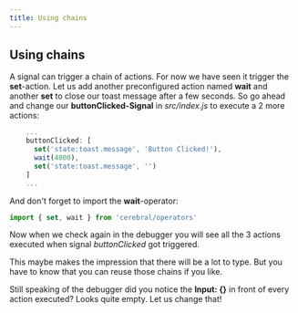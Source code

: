 ```yaml
---
title: Using chains
---
```


## Using chains 

A signal can trigger a chain of actions. For now we have seen it trigger the **set**-action.
Let us add another preconfigured action named **wait** and another **set** to close our toast message after a few seconds. So go ahead and change our **buttonClicked-Signal** in *src/index.js* to execute a 2 more actions:
```js
    ...
    buttonClicked: [
      set('state:toast.message', 'Button Clicked!'),
      wait(4000),
      set('state:toast.message', '')
    ]
    ...
```
And don't forget to import the **wait**-operator:
```js
import { set, wait } from 'cerebral/operators'
```
Now when we check again in the debugger you will see all the 3 actions executed when signal *buttonClicked* got triggered.

This maybe makes the impression that there will be a lot to type. But you have to know that you can reuse those chains if you like.

Still speaking of the debugger did you notice the **Input: {}** in front of every action executed? Looks quite empty. Let us change that!


